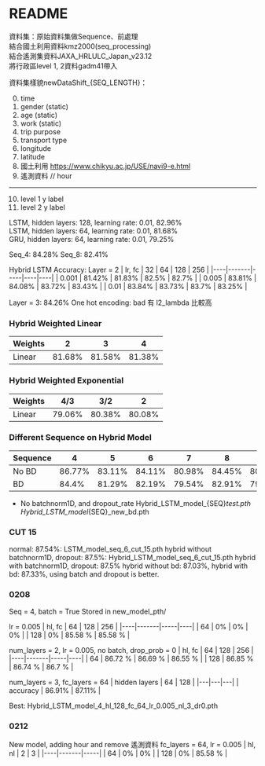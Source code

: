 # README

資料集：原始資料集做Sequence、前處理<br>
結合國土利用資料kmz2000(seq_processing)<br>
結合遙測集資料JAXA_HRLULC_Japan_v23.12<br>
將行政區level 1, 2資料gadm41帶入<br>

資料集樣貌newDataShift_{SEQ_LENGTH}：<br>

0. time
1. gender (static)
2. age (static)
3. work (static)
4. trip purpose
5. transport type
6. longitude
7. latitude
8. 國土利用 https://www.chikyu.ac.jp/USE/navi9-e.html
9.  遙測資料 // hour
---------------------
10. level 1 y label
11. level 2 y label


LSTM, hidden layers: 128, learning rate: 0.01, 82.96% <br>
LSTM, hidden layers: 64, learning rate: 0.01, 81.68% <br>
GRU, hidden layers: 64, learning rate: 0.01, 79.25% <br>

Seq_4: 84.28%
Seq_8: 82.41%

Hybrid LSTM Accuracy: Layer = 2
| lr, fc | 32 | 64 | 128 | 256 |
|----|-------|-----|----|----|
| 0.001 | 81.42% | 81.83% | 82.5% | 82.7% |
| 0.005 | 83.81% | 84.08% | 83.72% | 83.43% |
| 0.01 | 83.84% | 83.73% | 83.7% | 83.25% |

Layer = 3: 84.26%
One hot encoding: bad
有 l2_lambda 比較高


### Hybrid Weighted Linear
| Weights | 2 | 3 | 4 |
|----|----|----|----|
| Linear | 81.68% | 81.58% | 81.38% |


### Hybrid Weighted Exponential
| Weights | 4/3 | 3/2 | 2 |
|----|----|----|----|
| Linear | 79.06% | 80.38% | 80.08% |


### Different Sequence on Hybrid Model
| Sequence | 4 | 5 | 6 | 7 | 8 | 9 |
| ----- | ----- |  ----- |  ----- |  ----- |  ----- |  ----- | 
| No BD | 86.77% | 83.11% | 84.11% | 80.98% | 84.45% | 80.58% |
| BD | 84.4% | 81.29% | 82.19% | 79.54% | 82.91% | 79.79% |
* No batchnorm1D, and dropout_rate
Hybrid_LSTM_model_{SEQ}_test.pth
Hybrid_LSTM_model_{SEQ}_new_bd.pth


### CUT 15
normal: 87.54%: LSTM_model_seq_6_cut_15.pth
hybrid without batchnorm1D, dropout: 87.5%: Hybrid_LSTM_model_seq_6_cut_15.pth
hybrid with batchnorm1D, dropout: 87.5%
hybrid without bd: 87.03%, hybrid with bd: 87.33%, using batch and dropout is better.


### 0208
Seq = 4, batch = True
Stored in new_model_pth/

lr = 0.005
| hl, fc | 64 | 128 | 256 |
|----|-------|-----|----|
| 64 | 0% | 0% | 0% | 
| 128 | 0% | 85.58 % | 85.58 % | 


num_layers = 2, lr = 0.005, no batch, drop_prob = 0
| hl, fc | 64 | 128 | 256 |
|----|-------|-----|----|
| 64 | 86.72 % | 86.69 % | 86.55 % |
| 128 | 86.85 % | 86.74 % | 86.7 % | 

num_layers = 3, fc_layers = 64
| hidden layers | 64 | 128 |
|---|---|---|
| accuracy | 86.91% | 87.11% |

Best: Hybrid_LSTM_model_4_hl_128_fc_64_lr_0.005_nl_3_dr0.pth


### 0212
New model, adding hour and remove 遙測資料
fc_layers = 64, lr = 0.005
| hl, nl | 2 | 3 |
|----|-------|-----|
| 64 | 0% | 0% |
| 128 | 0% | 85.58 % |